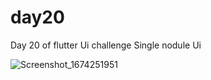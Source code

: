 # day20

Day 20 of flutter Ui challenge
Single nodule Ui

![Screenshot_1674251951](https://user-images.githubusercontent.com/66890167/213812833-072cbc20-084e-4eeb-9cea-cde37515d381.png)
